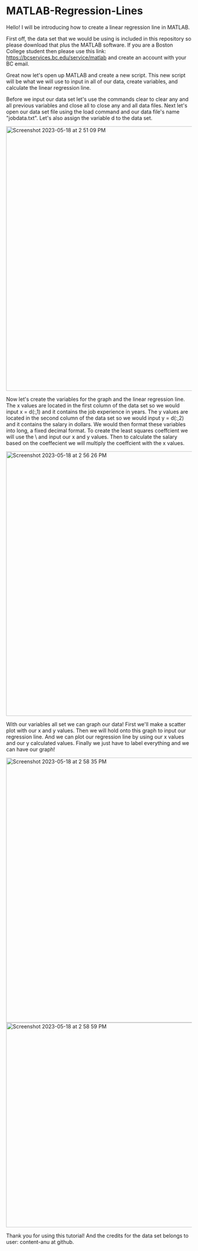 # MATLAB-Regression-Lines

Hello! I will be introducing how to create a linear regression line in MATLAB.

First off, the data set that we would be using is included in this repository so please download that plus the MATLAB software. If you are a Boston College student then please use this link: https://bcservices.bc.edu/service/matlab and create an account with your BC email.

Great now let's open up MATLAB and create a new script. This new script will be what we will use to input in all of our data, create variables, and calculate the linear regression line.

Before we input our data set let's use the commands clear to clear any and all previous variables and close all to close any and all data files. Next let's open our data set file using the load command and our data file's name "jobdata.txt". Let's also assign the variable d to the data set. 

<img width="717" alt="Screenshot 2023-05-18 at 2 51 09 PM" src="https://github.com/BostonCollegeDataVizLab/MATLAB-Regression-Lines/assets/110073567/a228badf-a39a-4cf3-90c7-d60bada3ed09">

Now let's create the variables for the graph and the linear regression line. The x values are located in the first column of the data set so we would input x = d(:,1) and it contains the job experience in years. The y values are located in the second column of the data set so we would input y = d(:,2) and it contains the salary in dollars. We would then format these variables into long, a fixed decimal format. 
To create the least squares coeffcient we will use the \ and input our x and y values. Then to calculate the salary based on the coeffecient we will multiply the coeffcient with the x values.

<img width="717" alt="Screenshot 2023-05-18 at 2 56 26 PM" src="https://github.com/BostonCollegeDataVizLab/MATLAB-Regression-Lines/assets/110073567/137aaba0-fa40-4e71-a5a1-2c1d92d736b2">

With our variables all set we can graph our data! First we'll make a scatter plot with our x and y values. Then we will hold onto this graph to input our regression line. And we can plot our regression line by using our x values and our y calculated values. Finally we just have to label everything and we can have our graph!

<img width="718" alt="Screenshot 2023-05-18 at 2 58 35 PM" src="https://github.com/BostonCollegeDataVizLab/MATLAB-Regression-Lines/assets/110073567/b30a56bf-9168-49a6-b00b-07eeba24e568">

<img width="555" alt="Screenshot 2023-05-18 at 2 58 59 PM" src="https://github.com/BostonCollegeDataVizLab/MATLAB-Regression-Lines/assets/110073567/e520e34d-c0b3-4ef2-a8aa-8115fde878d0">

Thank you for using this tutorial! And the credits for the data set belongs to user: content-anu at github.
